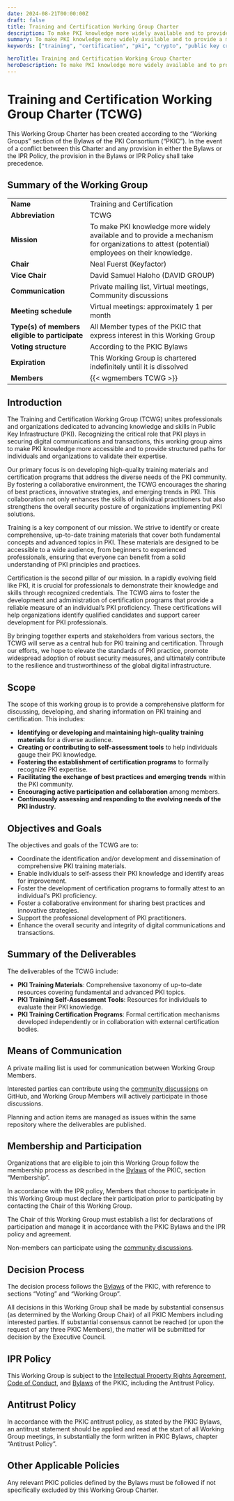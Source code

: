 ```yaml
---
date: 2024-08-21T00:00:00Z
draft: false
title: Training and Certification Working Group Charter
description: To make PKI knowledge more widely available and to provide a mechanism for organizations to attest (potential) employees on their knowledge.
summary: To make PKI knowledge more widely available and to provide a mechanism for organizations to attest (potential) employees on their knowledge.
keywords: ["training", "certification", "pki", "crypto", "public key cryptography", "public key infrastructure"]

heroTitle: Training and Certification Working Group Charter
heroDescription: To make PKI knowledge more widely available and to provide a mechanism for organizations to attest (potential) employees on their knowledge.
---
```


# Training and Certification Working Group Charter (TCWG)

This Working Group Charter has been created according to the “Working Groups” section of the Bylaws of the PKI Consortium (“PKIC”). In the event of a conflict between this Charter and any provision in either the Bylaws or the IPR Policy, the provision in the Bylaws or IPR Policy shall take precedence.

## Summary of the Working Group

| | |
|-|-|
| **Name** |  Training and Certification |
| **Abbreviation** | TCWG |
| **Mission** | To make PKI knowledge more widely available and to provide a mechanism for organizations to attest (potential) employees on their knowledge. |
| **Chair** | Neal Fuerst (Keyfactor) |
| **Vice Chair** | David Samuel Haloho (DAVID GROUP) |
| **Communication** | Private mailing list, Virtual meetings, Community discussions |
| **Meeting schedule** | Virtual meetings: approximately 1 per month |
| **Type(s) of members eligible to participate** | All Member types of the PKIC that express interest in this Working Group |
| **Voting structure** | According to the PKIC Bylaws |
| **Expiration** | This Working Group is chartered indefinitely until it is dissolved |
| **Members** | {{< wgmembers TCWG >}} |


## Introduction

The Training and Certification Working Group (TCWG) unites professionals and organizations dedicated to advancing knowledge and skills in Public Key Infrastructure (PKI). Recognizing the critical role that PKI plays in securing digital communications and transactions, this working group aims to make PKI knowledge more accessible and to provide structured paths for individuals and organizations to validate their expertise.

Our primary focus is on developing high-quality training materials and certification programs that address the diverse needs of the PKI community. By fostering a collaborative environment, the TCWG encourages the sharing of best practices, innovative strategies, and emerging trends in PKI. This collaboration not only enhances the skills of individual practitioners but also strengthens the overall security posture of organizations implementing PKI solutions.

Training is a key component of our mission. We strive to identify or create comprehensive, up-to-date training materials that cover both fundamental concepts and advanced topics in PKI. These materials are designed to be accessible to a wide audience, from beginners to experienced professionals, ensuring that everyone can benefit from a solid understanding of PKI principles and practices.

Certification is the second pillar of our mission. In a rapidly evolving field like PKI, it is crucial for professionals to demonstrate their knowledge and skills through recognized credentials. The TCWG aims to foster the development and administration of certification programs that provide a reliable measure of an individual’s PKI proficiency. These certifications will help organizations identify qualified candidates and support career development for PKI professionals.

By bringing together experts and stakeholders from various sectors, the TCWG will serve as a central hub for PKI training and certification. Through our efforts, we hope to elevate the standards of PKI practice, promote widespread adoption of robust security measures, and ultimately contribute to the resilience and trustworthiness of the global digital infrastructure.

## Scope

The scope of this working group is to provide a comprehensive platform for discussing, developing, and sharing information on PKI training and certification. This includes:

- **Identifying or developing and maintaining high-quality training materials** for a diverse audience.
- **Creating or contributing to self-assessment tools** to help individuals gauge their PKI knowledge.
- **Fostering the establishment of certification programs** to formally recognize PKI expertise.
- **Facilitating the exchange of best practices and emerging trends** within the PKI community.
- **Encouraging active participation and collaboration** among members.
- **Continuously assessing and responding to the evolving needs of the PKI industry**.

## Objectives and Goals

The objectives and goals of the TCWG are to:

- Coordinate the identification and/or development and dissemination of comprehensive PKI training materials.
- Enable individuals to self-assess their PKI knowledge and identify areas for improvement.
- Foster the development of certification programs to formally attest to an individual's PKI proficiency.
- Foster a collaborative environment for sharing best practices and innovative strategies.
- Support the professional development of PKI practitioners.
- Enhance the overall security and integrity of digital communications and transactions.

## Summary of the Deliverables

The deliverables of the TCWG include:

- **PKI Training Materials**: Comprehensive taxonomy of up-to-date resources covering fundamental and advanced PKI topics.
- **PKI Training Self-Assessment Tools**: Resources for individuals to evaluate their PKI knowledge.
- **PKI Training Certification Programs**: Formal certification mechanisms developed independently or in collaboration with external certification bodies.

## Means of Communication

A private mailing list is used for communication between Working Group Members.

Interested parties can contribute using the [community discussions](https://github.com/pkic/community/discussions) on GitHub, and Working Group Members will actively participate in those discussions.

Planning and action items are managed as issues within the same repository where the deliverables are published.

## Membership and Participation

Organizations that are eligible to join this Working Group follow the membership process as described in the [Bylaws](https://pkic.org/bylaws) of the PKIC, section “Membership”.

In accordance with the IPR policy, Members that choose to participate in this Working Group must declare their participation prior to participating by contacting the Chair of this Working Group.

The Chair of this Working Group must establish a list for declarations of participation and manage it in accordance with the PKIC Bylaws and the IPR policy and agreement.

Non-members can participate using the [community discussions](https://github.com/pkic/community/discussions).

## Decision Process

The decision process follows the [Bylaws](https://pkic.org/bylaws) of the PKIC, with reference to sections “Voting” and “Working Group”.

All decisions in this Working Group shall be made by substantial consensus (as determined by the Working Group Chair) of all PKIC Members including interested parties. If substantial consensus cannot be reached (or upon the request of any three PKIC Members), the matter will be submitted for decision by the Executive Council.

## IPR Policy

This Working Group is subject to the [Intellectual Property Rights Agreement](https://pkic.org/ipr), [Code of Conduct](https://pkic.org/code-of-conduct), and [Bylaws](https://pkic.org/bylaws) of the PKIC, including the Antitrust Policy.

## Antitrust Policy

In accordance with the PKIC antitrust policy, as stated by the PKIC Bylaws, an antitrust statement should be applied and read at the start of all Working Group meetings, in substantially the form written in PKIC Bylaws, chapter “Antitrust Policy”.

## Other Applicable Policies

Any relevant PKIC policies defined by the Bylaws must be followed if not specifically excluded by this Working Group Charter.


